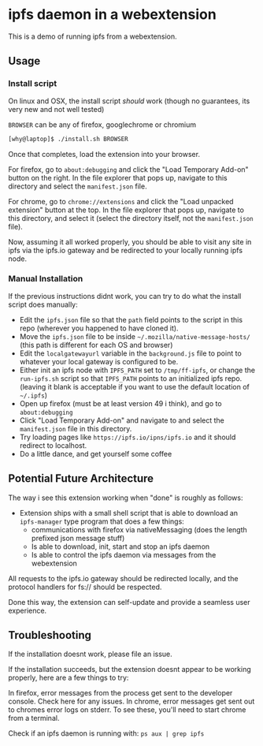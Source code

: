 # ipfs daemon in a webextension 

This is a demo of running ipfs from a webextension.

## Usage

### Install script
On linux and OSX, the install script *should* work (though no guarantees, its very new and not well tested)

`BROWSER` can be any of firefox, googlechrome or chromium
```sh
[why@laptop]$ ./install.sh BROWSER
```

Once that completes, load the extension into your browser. 

For firefox, go to `about:debugging` and click the "Load Temporary Add-on" button on the right. In the file explorer that pops up, navigate to this directory and select the `manifest.json` file. 

For chrome, go to `chrome://extensions` and click the "Load unpacked extension" button at the top. In the file explorer that pops up, navigate to this directory, and select it (select the directory itself, not the `manifest.json` file).

Now, assuming it all worked properly, you should be able to visit any site in ipfs via the ipfs.io gateway and be redirected to your locally running ipfs node.

### Manual Installation
If the previous instructions didnt work, you can try to do what the install script does manually:
- Edit the `ipfs.json` file so that the `path` field points to the script in this repo (wherever you happened to have cloned it).
- Move the `ipfs.json` file to be inside `~/.mozilla/native-message-hosts/` (this path is different for each OS and browser)
- Edit the `localgatewayurl` variable in the `background.js` file to point to whatever your local gateway is configured to be.
- Either init an ipfs node with `IPFS_PATH` set to `/tmp/ff-ipfs`, or change the `run-ipfs.sh` script so that `IPFS_PATH` points to an initialized ipfs repo. (leaving it blank is acceptable if you want to use the default location of `~/.ipfs`)
- Open up firefox (must be at least version 49 i think), and go to `about:debugging`
- Click "Load Temporary Add-on" and navigate to and select the `manifest.json` file in this directory.
- Try loading pages like `https://ipfs.io/ipns/ipfs.io` and it should redirect to localhost.
- Do a little dance, and get yourself some coffee

## Potential Future Architecture
The way i see this extension working when "done" is roughly as follows:
- Extension ships with a small shell script that is able to download an `ipfs-manager` type program that does a few things:
	- communications with firefox via nativeMessaging (does the length prefixed json message stuff)
	- Is able to download, init, start and stop an ipfs daemon
	- Is able to control the ipfs daemon via messages from the webextension

All requests to the ipfs.io gateway should be redirected locally, and the protocol handlers for fs:// should be respected.

Done this way, the extension can self-update and provide a seamless user experience. 

## Troubleshooting
If the installation doesnt work, please file an issue. 

If the installation succeeds, but the extension doesnt appear to be working properly, here are a few things to try:

In firefox, error messages from the process get sent to the developer console. Check here for any issues. In chrome, error messages get sent out to chromes error logs on stderr. To see these, you'll need to start chrome from a terminal.

Check if an ipfs daemon is running with: `ps aux | grep ipfs`

